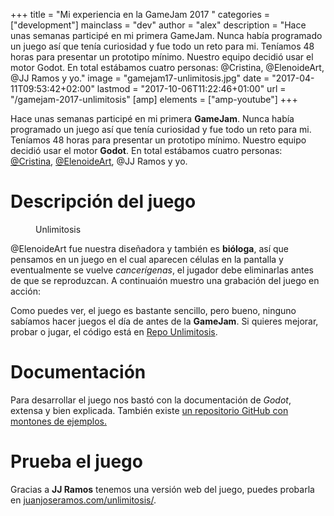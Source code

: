 +++
title = "Mi experiencia en la GameJam 2017 "
categories = ["development"]
mainclass = "dev"
author = "alex"
description = "Hace unas semanas participé en mi primera GameJam. Nunca había programado un juego así que tenía curiosidad y fue todo un reto para mi. Teníamos 48 horas para presentar un prototipo mínimo. Nuestro equipo decidió usar el motor Godot. En total estábamos cuatro personas: @Cristina, @ElenoideArt, @JJ Ramos y yo."
image = "gamejam17-unlimitosis.jpg"
date = "2017-04-11T09:53:42+02:00"
lastmod = "2017-10-06T11:22:46+01:00"
url = "/gamejam-2017-unlimitosis"
[amp]
    elements = ["amp-youtube"]
+++

Hace unas semanas participé en mi primera __GameJam__. Nunca había programado un juego así que tenía curiosidad y fue todo un reto para mi. Teníamos 48 horas para presentar un prototipo mínimo. Nuestro equipo decidió usar el motor __Godot__. En total estábamos cuatro personas: [@Cristina](/author/cristina/), <a href="http://elenoideart.deviantart.com/" target="_blank" title="@ElenoideArt">@ElenoideArt</a>, @JJ Ramos y yo.

# Descripción del juego

<figure>
        <a href="/img/gamejam17-unlimitosis.jpg">
          <amp-img
            on="tap:lightbox1"
            role="button"
            tabindex="0"
            layout="responsive"
            src="/img/gamejam17-unlimitosis.jpg"
            alt="Unlimitosis"
            title="Unlimitosis"
            sizes="(min-width: 640px) 640px, 100vw"
            width="640"
            height="640">
          </amp-img>
        </a>
        <figcaption>Unlimitosis</figcaption>
</figure>

@ElenoideArt fue nuestra diseñadora y también es __bióloga__, así que pensamos en un juego en el cual aparecen células en la pantalla y eventualmente se vuelve _cancerígenas_, el jugador debe eliminarlas antes de que se reproduzcan. A continuaión muestro una grabación del juego en acción:

<amp-youtube
    data-videoid="LeyDyRMDmQ4"
    layout="responsive"
    sizes="(min-width: 800px) 800px, 100vw"
    width="800" height="600">
</amp-youtube>

Como puedes ver, el juego es bastante sencillo, pero bueno, ninguno sabíamos hacer juegos el día de antes de la __GameJam__. Si quieres mejorar, probar o jugar, el código está en <a href="https://github.com/elbaulp/GranadaGameJam17" target="_blank" title="Repo Unlimitosis">Repo Unlimitosis</a>.

# Documentación

Para desarrollar el juego nos bastó con la documentación de _Godot_, extensa y bien explicada. También existe <a href="https://github.com/TutorialDoctor/TD-Godot-Games" target="_blank" title="TutorialDoctor">un repositorio GitHub con montones de ejemplos.</a>

# Prueba el juego

Gracias a __JJ Ramos__ tenemos una versión web del juego, puedes probarla en <a href="http://juanjoseramos.com/unlimitosis/" target="_blank" title="http://juanjoseramos.com/unlimitosis/">juanjoseramos.com/unlimitosis/</a>.
